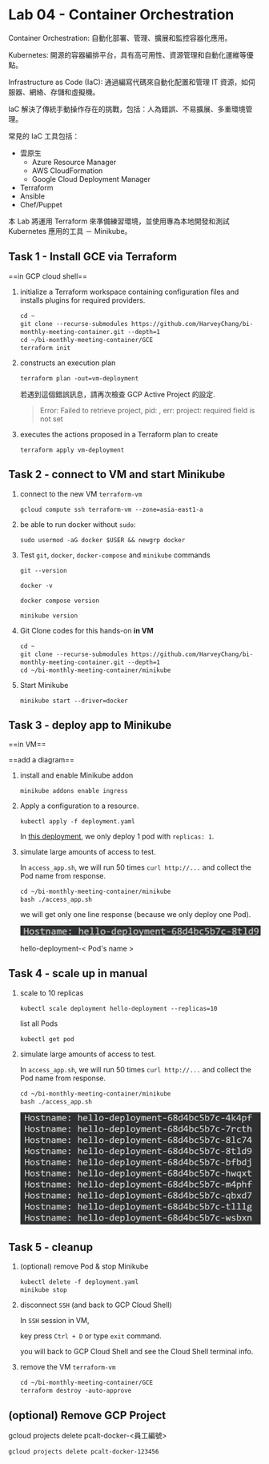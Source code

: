 # Lab 04 - Container Orchestration

Container Orchestration: 自動化部署、管理、擴展和監控容器化應用。

Kubernetes: 開源的容器編排平台，具有高可用性、資源管理和自動化運維等優點。

Infrastructure as Code (IaC): 通過編寫代碼來自動化配置和管理 IT 資源，如伺服器、網絡、存儲和虛擬機。

IaC 解決了傳統手動操作存在的挑戰，包括：人為錯誤、不易擴展、多重環境管理。

常見的 IaC 工具包括：

- 雲原生
    - Azure Resource Manager
    - AWS CloudFormation
    - Google Cloud Deployment Manager 
- Terraform
- Ansible
- Chef/Puppet

本 Lab 將運用 Terraform 來準備練習環境，並使用專為本地開發和測試 Kubernetes 應用的工具 － Minikube。


## Task 1 - Install GCE via Terraform

==in GCP cloud shell==

1. initialize a Terraform workspace containing configuration files and installs plugins for required providers.

    ```
    cd ~
    git clone --recurse-submodules https://github.com/HarveyChang/bi-monthly-meeting-container.git --depth=1
    cd ~/bi-monthly-meeting-container/GCE
    terraform init
    ```

2. constructs an execution plan
    ```
    terraform plan -out=vm-deployment
    ```

    若遇到這個錯誤訊息，請再次檢查 GCP Active Project 的設定.
    > Error: Failed to retrieve project, pid: , err: project: required field is not set

3. executes the actions proposed in a Terraform plan to create
    ```
    terraform apply vm-deployment
    ```


## Task 2 - connect to VM and start Minikube

1. connect to the new VM `terraform-vm`
    ```
    gcloud compute ssh terraform-vm --zone=asia-east1-a
    ```
2. be able to run docker without `sudo`:
    ```
    sudo usermod -aG docker $USER && newgrp docker
    ```

3. Test `git`, `docker`, `docker-compose` and `minikube` commands
    ```
    git --version
    ```

    ```
    docker -v
    ```

    ```
    docker compose version
    ```

    ```
    minikube version
    ```

4. Git Clone codes for this hands-on **in VM**
    ```
    cd ~
    git clone --recurse-submodules https://github.com/HarveyChang/bi-monthly-meeting-container.git --depth=1
    cd ~/bi-monthly-meeting-container/minikube
    ```

5. Start Minikube
    ```
    minikube start --driver=docker
    ```


## Task 3 - deploy app to Minikube

==in VM==

==add a diagram==

1. install and enable Minikube addon
    ```
    minikube addons enable ingress
    ```

2. Apply a configuration to a resource.
    ```
    kubectl apply -f deployment.yaml
    ```

    In [this deployment](../minikube/deployment.yaml), 
    we only deploy 1 pod with `replicas: 1`.

3. simulate large amounts of access to test.

   In `access_app.sh`, 
   we will run 50 times `curl http://...` and collect the Pod name from response.

    ```
    cd ~/bi-monthly-meeting-container/minikube
    bash ./access_app.sh
    ```

    we will get only one line response (because we only deploy one Pod).

    ![lb04_minikube_app_1_response](./images/lb04_minikube_app_1_response.png)

    hello-deployment-< Pod's name >
    

## Task 4 - scale up in manual

1. scale to 10 replicas
    ```
    kubectl scale deployment hello-deployment --replicas=10
    ```

    list all Pods
    ```
    kubectl get pod
    ```


2. simulate large amounts of access to test.

   In `access_app.sh`, 
   we will run 50 times `curl http://...` and collect the Pod name from response.

    ```
    cd ~/bi-monthly-meeting-container/minikube
    bash ./access_app.sh
    ```

    ![l04_access_app_after_scale](./images/l04_access_app_after_scale.png)


## Task 5 - cleanup

1. (optional) remove Pod & stop Minikube
    ```
    kubectl delete -f deployment.yaml
    minikube stop
    ```

2. disconnect `SSH` (and back to GCP Cloud Shell)

    In `SSH` session in VM, 
    
    key press `Ctrl + D` or type `exit` command.

    you will back to GCP Cloud Shell and see the Cloud Shell terminal info.

3. remove the VM `terraform-vm`
    ```
    cd ~/bi-monthly-meeting-container/GCE
    terraform destroy -auto-approve
    ```

## (optional) Remove GCP Project

gcloud projects delete pcalt-docker-<員工編號>
```
gcloud projects delete pcalt-docker-123456
```